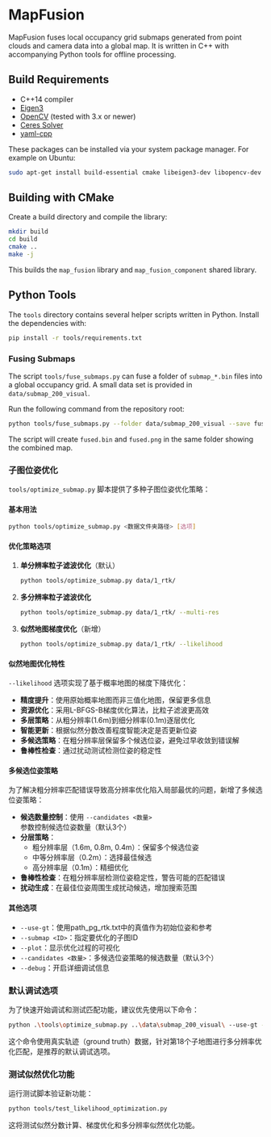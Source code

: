 # MapFusion

MapFusion fuses local occupancy grid submaps generated from point clouds and camera data into a global map. It is written in C++ with accompanying Python tools for offline processing.

## Build Requirements
- C++14 compiler
- [Eigen3](https://eigen.tuxfamily.org/)
- [OpenCV](https://opencv.org/) (tested with 3.x or newer)
- [Ceres Solver](http://ceres-solver.org/)
- [yaml-cpp](https://github.com/jbeder/yaml-cpp)

These packages can be installed via your system package manager. For example on Ubuntu:

```bash
sudo apt-get install build-essential cmake libeigen3-dev libopencv-dev libyaml-cpp-dev
```

## Building with CMake
Create a build directory and compile the library:

```bash
mkdir build
cd build
cmake ..
make -j
```

This builds the `map_fusion` library and `map_fusion_component` shared library.

## Python Tools
The `tools` directory contains several helper scripts written in Python. Install the dependencies with:

```bash
pip install -r tools/requirements.txt
```

### Fusing Submaps
The script `tools/fuse_submaps.py` can fuse a folder of `submap_*.bin` files into a global occupancy grid. A small data set is provided in `data/submap_200_visual`.

Run the following command from the repository root:

```bash
python tools/fuse_submaps.py --folder data/submap_200_visual --save fused
```

The script will create `fused.bin` and `fused.png` in the same folder showing the combined map.

### 子图位姿优化

`tools/optimize_submap.py` 脚本提供了多种子图位姿优化策略：

#### 基本用法
```bash
python tools/optimize_submap.py <数据文件夹路径> [选项]
```

#### 优化策略选项

1. **单分辨率粒子滤波优化**（默认）
   ```bash
   python tools/optimize_submap.py data/1_rtk/
   ```

2. **多分辨率粒子滤波优化**
   ```bash
   python tools/optimize_submap.py data/1_rtk/ --multi-res
   ```

3. **似然地图梯度优化**（新增）
   ```bash
   python tools/optimize_submap.py data/1_rtk/ --likelihood
   ```

#### 似然地图优化特性

`--likelihood` 选项实现了基于概率地图的梯度下降优化：

- **精度提升**：使用原始概率地图而非三值化地图，保留更多信息
- **资源优化**：采用L-BFGS-B梯度优化算法，比粒子滤波更高效
- **多层策略**：从粗分辨率(1.6m)到细分辨率(0.1m)逐层优化
- **智能更新**：根据似然分数改善程度智能决定是否更新位姿
- **多候选策略**：在粗分辨率层保留多个候选位姿，避免过早收敛到错误解
- **鲁棒性检查**：通过扰动测试检测位姿的稳定性

#### 多候选位姿策略

为了解决粗分辨率匹配错误导致高分辨率优化陷入局部最优的问题，新增了多候选位姿策略：

- **候选数量控制**：使用 `--candidates <数量>` 参数控制候选位姿数量（默认3个）
- **分层策略**：
  - 粗分辨率层（1.6m, 0.8m, 0.4m）：保留多个候选位姿
  - 中等分辨率层（0.2m）：选择最佳候选
  - 高分辨率层（0.1m）：精细优化
- **鲁棒性检查**：在粗分辨率层检测位姿稳定性，警告可能的匹配错误
- **扰动生成**：在最佳位姿周围生成扰动候选，增加搜索范围

#### 其他选项

- `--use-gt`：使用path_pg_rtk.txt中的真值作为初始位姿和参考
- `--submap <ID>`：指定要优化的子图ID
- `--plot`：显示优化过程的可视化
- `--candidates <数量>`：多候选位姿策略的候选数量（默认3个）
- `--debug`：开启详细调试信息

### 默认调试选项
为了快速开始调试和测试匹配功能，建议优先使用以下命令：

```bash
python .\tools\optimize_submap.py ..\data\submap_200_visual\ --use-gt --submap 18 --multi-res
```

这个命令使用真实轨迹（ground truth）数据，针对第18个子地图进行多分辨率优化匹配，是推荐的默认调试选项。

### 测试似然优化功能

运行测试脚本验证新功能：

```bash
python tools/test_likelihood_optimization.py
```

这将测试似然分数计算、梯度优化和多分辨率似然优化功能。

